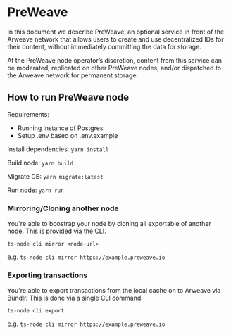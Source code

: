 # PreWeave

In this document we describe PreWeave, an optional service in front of the Arweave network that allows users to create and use decentralized IDs for their content, without immediately committing the data for storage.

At the PreWeave node operator’s discretion, content from this service can be moderated, replicated on other PreWeave nodes, and/or dispatched to the Arweave network for permanent storage.

## How to run PreWeave node

Requirements:
- Running instance of Postgres
- Setup .env based on .env.example

Install dependencies:
```yarn install```

Build node:
```yarn build```

Migrate DB:
```yarn migrate:latest```

Run node:
```yarn run```

### Mirroring/Cloning another node

You're able to boostrap your node by cloning all exportable of another node. This is provided via the CLI.

```ts-node cli mirror <node-url>```

e.g. ```ts-node cli mirror https://example.preweave.io```

### Exporting transactions

You're able to export transactions from the local cache on to Arweave via Bundlr. This is done via a single CLI command.

```ts-node cli export```

e.g. ```ts-node cli mirror https://example.preweave.io```